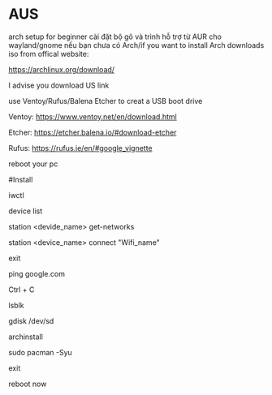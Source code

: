 # AUS
arch setup for beginner
cài đặt bộ gõ và trình hỗ trợ từ AUR cho wayland/gnome
nếu bạn chưa có Arch/if you want to install Arch
downloads iso from offical website:

https://archlinux.org/download/

I advise you download US link

use Ventoy/Rufus/Balena Etcher to creat a USB boot drive

Ventoy: https://www.ventoy.net/en/download.html

Etcher: https://etcher.balena.io/#download-etcher

Rufus:  https://rufus.ie/en/#google_vignette

reboot your pc

#Install

iwctl

device list

station <devide_name> get-networks

station <device_name> connect "Wifi_name"

<password>

exit

ping google.com

Ctrl + C

lsblk

gdisk /dev/sd<X>

archinstall



sudo pacman -Syu

exit

reboot now
